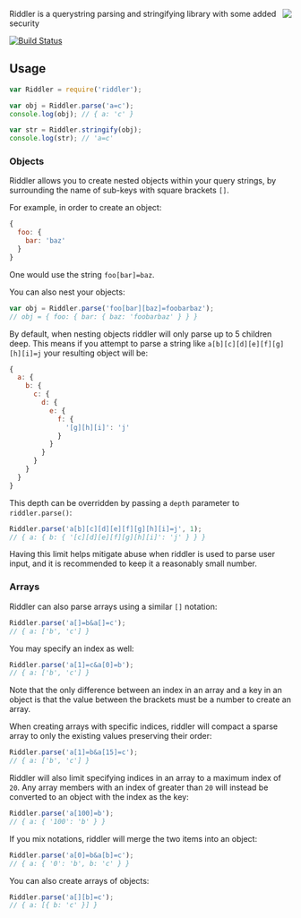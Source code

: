 <a href="https://github.com/spumko"><img src="https://raw.github.com/spumko/spumko/master/images/from.png" align="right" /></a>

Riddler is a querystring parsing and stringifying library with some added security

[![Build Status](https://secure.travis-ci.org/spumko/riddler.svg)](http://travis-ci.org/spumko/riddler)


## Usage

```javascript
var Riddler = require('riddler');

var obj = Riddler.parse('a=c');
console.log(obj); // { a: 'c' }

var str = Riddler.stringify(obj);
console.log(str); // 'a=c'
```

### Objects

Riddler allows you to create nested objects within your query strings, by surrounding the name of sub-keys with square brackets `[]`.

For example, in order to create an object:

```javascript
{
  foo: {
    bar: 'baz'
  }
}
```

One would use the string `foo[bar]=baz`.

You can also nest your objects:

```javascript
var obj = Riddler.parse('foo[bar][baz]=foobarbaz');
// obj = { foo: { bar: { baz: 'foobarbaz' } } }
```

By default, when nesting objects riddler will only parse up to 5 children deep. This means if you attempt to parse a string like `a[b][c][d][e][f][g][h][i]=j` your resulting object will be:

```javascript
{
  a: {
    b: {
      c: {
        d: {
          e: {
            f: {
              '[g][h][i]': 'j'
            }
          }
        }
      }
    }
  }
}
```

This depth can be overridden by passing a `depth` parameter to `riddler.parse()`:

```javascript
Riddler.parse('a[b][c][d][e][f][g][h][i]=j', 1);
// { a: { b: { '[c][d][e][f][g][h][i]': 'j' } } }
```

Having this limit helps mitigate abuse when riddler is used to parse user input, and it is recommended to keep it a reasonably small number.

### Arrays

Riddler can also parse arrays using a similar `[]` notation:

```javascript
Riddler.parse('a[]=b&a[]=c');
// { a: ['b', 'c'] }
```

You may specify an index as well:

```javascript
Riddler.parse('a[1]=c&a[0]=b');
// { a: ['b', 'c'] }
```

Note that the only difference between an index in an array and a key in an object is that the value between the brackets must be a number to create an array.

When creating arrays with specific indices, riddler will compact a sparse array to only the existing values preserving their order:

```javascript
Riddler.parse('a[1]=b&a[15]=c');
// { a: ['b', 'c'] }
```

Riddler will also limit specifying indices in an array to a maximum index of `20`. Any array members with an index of greater than `20` will instead be converted to an object with the index as the key:

```javascript
Riddler.parse('a[100]=b');
// { a: { '100': 'b' } }
```

If you mix notations, riddler will merge the two items into an object:

```javascript
Riddler.parse('a[0]=b&a[b]=c');
// { a: { '0': 'b', b: 'c' } }
```

You can also create arrays of objects:

```javascript
Riddler.parse('a[][b]=c');
// { a: [{ b: 'c' }] }
```
